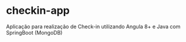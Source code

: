 # checkin-app
Aplicação para realização de Check-in utilizando Angula 8+ e Java com SpringBoot (MongoDB)
